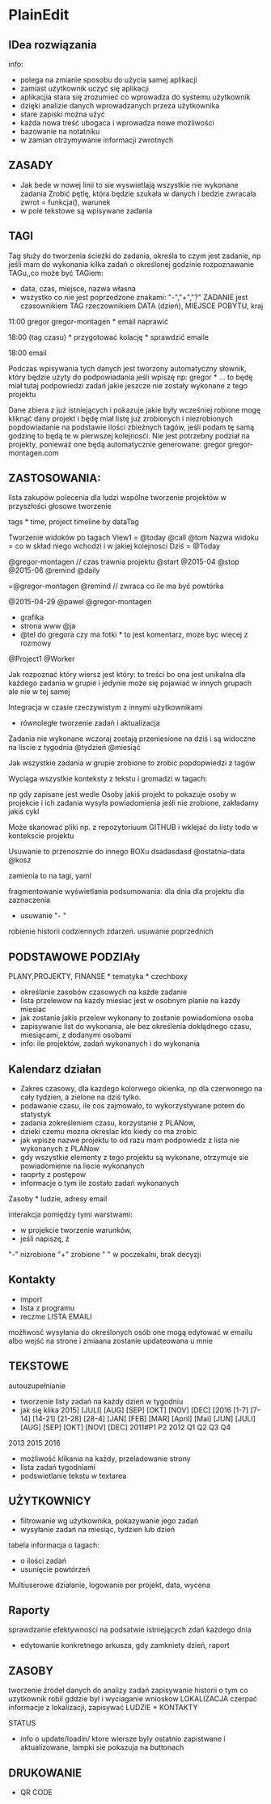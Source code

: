 PlainEdit
============

IDea rozwiązania
------------
info:

 * polega na zmianie sposobu do użycia samej aplikacji
 * zamiast użytkownik uczyć się aplikacji
 * aplikacjia stara się zrozumieć co wprowadza do systemu użytkownik
 * dzięki analizie danych wprowadzanych przeza użytkownika
 * stare zapiski można użyć
 * każda nowa treść ubogaca i wprowadza nowe możliwości
 * bazowanie na notatniku
 * w zamian otrzymywanie informacji zwrotnych

ZASADY
------------
* Jak bede w nowej linii to sie wyswietlają wszystkie nie wykonane zadania
Zrobić pętlę, która będzie szukała w danych i bedzie zwracała
zwrot = funkcja(), warunek
* w pole tekstowe są wpisywane zadania

TAGI
------------
Tag służy do tworzenia ścieżki do zadania,
określa to czym jest zadanie, np jeśli mam do wykonania kilka zadań o określonej godzinie
rozpoznawanie TAGu,,co może być TAGiem:
 * data, czas, miejsce, nazwa własna
 * wszystko co nie jest poprzedzone znakami: "-","+","?"
ZADANIE jest czasownikiem
TAG rzeczownikiem
DATA (dzień), MIEJSCE POBYTU, kraj

11:00
    gregor
        gregor-montagen
            * email naprawić

18:00 (tag czasu)
    * przygotować kolację
    * sprawdzić emaile

18:00 email


Podczas wpisywania tych danych jest tworzony automatyczny słownik,
który będzie użyty do podpowiadania
    jeśli wpiszę np:
gregor
    * ... to będę miał tutaj podpowiedzi zadań jakie jeszcze nie zostały wykonane z tego projektu


Dane zbiera z już istniejących i pokazuje jakie były wcześniej robione
mogę kliknąć dany projekt i będę miał listę już zrobionych i niezrobionych
popdowiadanie na podstawie ilości zbieżnych tagów, jeśli podam tę samą godzinę to będą te w pierwszej kolejnosći.
Nie jest potrzebny podział na projekty, ponieważ one będą automatycznie generowane:
    gregor
        gregor-montagen.com

ZASTOSOWANIA:
------------
lista zakupów
polecenia dla ludzi
wspólne tworzenie projektów
w przyszłości głosowe tworzenie


tags * time, project
timeline by dataTag

Tworzenie widoków po tagach
View1 = @today @call @tom
Nazwa widoku = co w skład niego wchodzi i w jakiej kolejnosci
Dziś = @Today

@gregor-montagen // czas trawnia projektu
@start @2015-04
@stop @2015-06
@remind @daily

=@gregor-montagen @remind // zwraca co ile ma być powtórka

@2015-04-29
@pawel
@gregor-montagen
* grafika
* strona www
@ja
* @tel do gregora
czy ma fotki * to jest komentarz, moze byc wiecej z rozmowy


@Project1 @Worker


Jak rozpoznać który wiersz jest który:
to treści bo ona jest unikalna dla każdego zadania w grupie i jedynie może się pojawiać w innych grupach
ale nie w tej samej

Integracja w czasie rzeczywistym z innymi użytkownikami
* równoległe tworzenie zadań i aktualizacja


Zadania nie wykonane wczoraj zostają przeniesione na dziś i są widoczne na liscie z tygodnia
@tydzień
@miesiąć

Jak wszystkie zadania w grupie zrobione to
zrobić popdopwiedzi z tagów

Wyciąga wszystkie konteksty z tekstu i gromadzi w tagach:

np gdy zapisane jest wedle Osoby jakiś projekt
to pokazuje osoby w projekcie i ich zadania
wysyła powiadomienia jeśłi nie zrobione, zakładamy jakiś cykl

Może skanować pliki np. z repozytoriuum GITHUB i wklejać do listy todo w kontekscie projektu

Usuwanie to przenosznie do innego BOXu
    dsadasdasd @ostatnia-data @kosz

zamienia to na tagi, yaml

fragmentowanie wyświetlania podsumowania:
    dla dnia
    dla projektu
    dla zaznaczenia
* usuwanie "- "

robienie historii codziennych zdarzeń.
usuwanie poprzednich

PODSTAWOWE PODZIAły
------------
PLANY,PROJEKTY, FINANSE * tematyka * czechboxy
* określanie zasobów czasowych na każde zadanie
* lista przelewow na kazdy miesiac jest w osobnym planie na kazdy miesiac
* jak zostanie jakis przelew wykonany to zostanie powiadomiona osoba
* zapisywanie list do wykonania, ale bez określenia dokłądnego czasu, miesiącami, z dodanymi osobami
* info: ile projektów, zadań wykonanych i do wykonania

Kalendarz działan
------------
* Zakres czasowy, dla kazdego kolorwego okienka, np dla czerwonego na cały tydzien, a zielone na dziś tylko.
* podawanie czasu, ile cos zajmowało, to wykorzystywane potem do statystyk
* zadania zokreśleniem czasu, korzystanie z PLANow,
* dzieki czemu mozna okreslac kto kiedy co ma zrobic
* jak wpisze nazwe projektu to od razu mam podpowiedz z lista nie wykonanych z PLANow
* gdy wszystkie elementy z tego projektu są wykonane, otrzymuje sie powiadomienie na liscie wykonanych
* raoprty z postępow
* informacje o tym ile zostało zadań wykonanych

Zasoby * ludzie, adresy email

interakcja pomiędzy tymi warstwami:
* w projekcie tworzenie warunków,
* jeśli napiszę, ż

"-" nizrobione
"+" zrobione
"  " w poczekalni, brak decyzji


Kontakty
------------
* import
* lista z programu
* reczme
LISTA EMAILI

możłiwosć wysyłania do określonych osób
one mogą edytować w emailu albo wejść na strone
i zmiaana zostanie updateowana u mnie



TEKSTOWE
------------
autouzupełnianie
* tworzenie listy zadań na każdy dzień w tygodniu
* jak się klika
2015] [JULI] [AUG] [SEP] [OKT] [NOV] [DEC] [2016
[1-7] [7-14] [14-21] [21-28] [28-4]
[JAN] [FEB] [MAR] [April] [Mai] [JUN]
[JULI] [AUG] [SEP] [OKT] [NOV] [DEC]
2011#P1 P2 2012 Q1 Q2 Q3 Q4

2013 2015 2016

* możliwość klikania na każdy, przeladowanie strony
* lista zadań tygodniami
* podswietlanie tekstu w textarea


UŻYTKOWNICY
------------

* filtrowanie wg użytkownika, pokazywanie jego zadań
* wysyłanie zadań na miesiąc, tydzien lub dzień


tabela informacja o tagach:
* o ilości zadań
* usunięcie powtórzeń


Multiuserowe działanie,
logowanie
    per projekt, data, wycena


Raporty
------------
sprawdzanie efektywności na podsatwie istniejących zdań każdego dnia
* edytowanie konkretnego arkusza, gdy zamkniety dzień, raport

ZASOBY
------------
tworzenie źródeł danych do analizy zadań
zapisywanie historii o tym co uzytkownik robil
gddzie byl i wyciaganie wnioskow
LOKALIZACJA
    czerpać informacje z lokalizacji,
    zapisywać
LUDZIE * KONTAKTY
    

STATUS
* info o update/loadin/ ktore wiersze byly ostatnio zapistwane i aktualizowane, lampki sie pokazuja na buttonach


DRUKOWANIE
------------
 * QR CODE
 